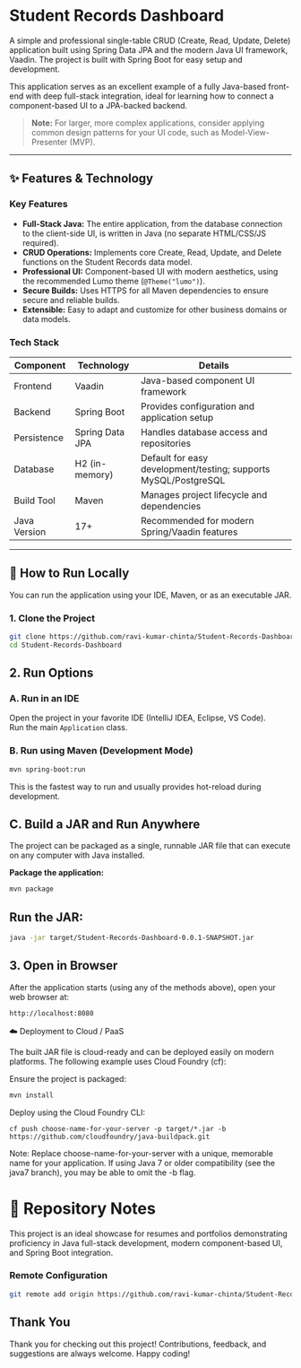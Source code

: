 # Student Records Dashboard

A simple and professional single-table CRUD (Create, Read, Update, Delete) application built using Spring Data JPA and the modern Java UI framework, Vaadin. The project is built with Spring Boot for easy setup and development.

This application serves as an excellent example of a fully Java-based front-end with deep full-stack integration, ideal for learning how to connect a component-based UI to a JPA-backed backend.

> **Note:** For larger, more complex applications, consider applying common design patterns for your UI code, such as Model-View-Presenter (MVP).

---

## ✨ Features & Technology

### Key Features

- **Full-Stack Java:** The entire application, from the database connection to the client-side UI, is written in Java (no separate HTML/CSS/JS required).  
- **CRUD Operations:** Implements core Create, Read, Update, and Delete functions on the Student Records data model.  
- **Professional UI:** Component-based UI with modern aesthetics, using the recommended Lumo theme (`@Theme("lumo")`).  
- **Secure Builds:** Uses HTTPS for all Maven dependencies to ensure secure and reliable builds.  
- **Extensible:** Easy to adapt and customize for other business domains or data models.  

### Tech Stack

| Component    | Technology       | Details                                               |
|-------------|-----------------|-------------------------------------------------------|
| Frontend    | Vaadin           | Java-based component UI framework                     |
| Backend     | Spring Boot      | Provides configuration and application setup         |
| Persistence | Spring Data JPA  | Handles database access and repositories             |
| Database    | H2 (in-memory)   | Default for easy development/testing; supports MySQL/PostgreSQL |
| Build Tool  | Maven            | Manages project lifecycle and dependencies           |
| Java Version| 17+              | Recommended for modern Spring/Vaadin features       |

---

## 🚀 How to Run Locally

You can run the application using your IDE, Maven, or as an executable JAR.

### 1. Clone the Project

```bash
git clone https://github.com/ravi-kumar-chinta/Student-Records-Dashboard.git
cd Student-Records-Dashboard
```
## 2. Run Options

### A. Run in an IDE
Open the project in your favorite IDE (IntelliJ IDEA, Eclipse, VS Code).  
Run the main `Application` class.

### B. Run using Maven (Development Mode)
```bash
mvn spring-boot:run
```
This is the fastest way to run and usually provides hot-reload during development.

## C. Build a JAR and Run Anywhere

The project can be packaged as a single, runnable JAR file that can execute on any computer with Java installed.

**Package the application:**
```bash
mvn package
```
## Run the JAR:
```bash
java -jar target/Student-Records-Dashboard-0.0.1-SNAPSHOT.jar
```
## 3. Open in Browser

After the application starts (using any of the methods above), open your web browser at:
```bash
http://localhost:8080
```
☁️ Deployment to Cloud / PaaS

The built JAR file is cloud-ready and can be deployed easily on modern platforms. The following example uses Cloud Foundry (cf):

Ensure the project is packaged:
```bash
mvn install
```

Deploy using the Cloud Foundry CLI:

`cf push choose-name-for-your-server -p target/*.jar -b https://github.com/cloudfoundry/java-buildpack.git`

Note: Replace choose-name-for-your-server with a unique, memorable name for your application.
If using Java 7 or older compatibility (see the java7 branch), you may be able to omit the -b flag.

# 📝 Repository Notes

This project is an ideal showcase for resumes and portfolios demonstrating proficiency in Java full-stack development, modern component-based UI, and Spring Boot integration.

### Remote Configuration
```bash
git remote add origin https://github.com/ravi-kumar-chinta/Student-Records-Dashboard.git
```
## Thank You
Thank you for checking out this project! Contributions, feedback, and suggestions are always welcome. Happy coding!